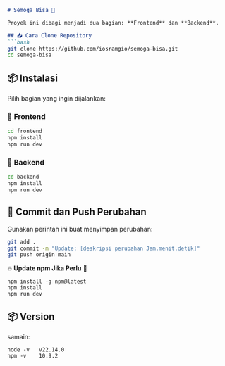   
```markdown
# Semoga Bisa 🚀

Proyek ini dibagi menjadi dua bagian: **Frontend** dan **Backend**.

## 📥 Cara Clone Repository  
```bash
git clone https://github.com/iosramgio/semoga-bisa.git
cd semoga-bisa
```

## 📦 Instalasi  
Pilih bagian yang ingin dijalankan:  

### 🔹 **Frontend**
```bash
cd frontend
npm install
npm run dev
```

### 🔹 **Backend**
```bash
cd backend
npm install
npm run dev
```

## 📌 Commit dan Push Perubahan  
Gunakan perintah ini buat menyimpan perubahan:  
```bash
git add .
git commit -m "Update: [deskripsi perubahan Jam.menit.detik]"
git push origin main
```

🔥 **Update npm Jika Perlu** 🚀
```
npm install -g npm@latest
npm install
npm run dev
```
## 📦 Version  
samain:  
```
node -v   v22.14.0
npm -v    10.9.2
```
